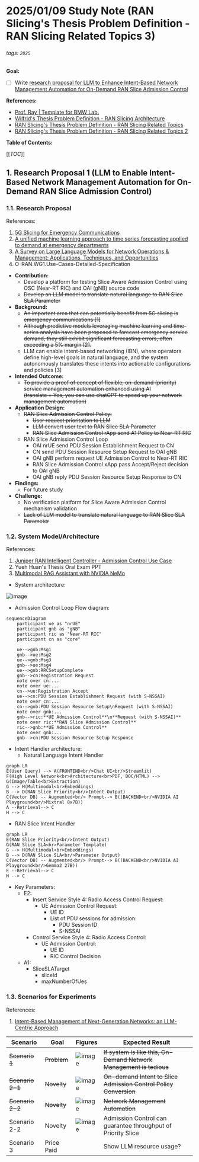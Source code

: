 # 2025/01/09 Study Note (RAN Slicing's Thesis Problem Definition - RAN Slicing Related Topics 3)

###### tags: `2025`

**Goal:**
- [ ] Write [research proposal for LLM to Enhance Intent-Based Network Management Automation for On-Demand RAN Slice Admission Control](#1-Research-Proposal-1-LLM-to-Enhance-Intent-Based-Network-Management-Automation-for-On-Demand-RAN-Slice-Admission-Control)

**References:**
- [Prof. Ray | Template for BMW Lab.](https://hackmd.io/@RayCheng/rJIuoWmB8)
- [Wilfrid's Thesis Problem Definition - RAN Slicing Architecture](https://hackmd.io/@superwilfrid/BJaSZiYjA)
- [RAN Slicing's Thesis Problem Definition - RAN Slicing Related Topics](https://hackmd.io/@superwilfrid/SJD6D_ajR)
- [RAN Slicing's Thesis Problem Definition - RAN Slicing Related Topics 2](https://github.com/bmw-ece-ntust/guideline-template/blob/wilfridAzariah/studyNotes/20241217%20Study%20Note%20(RAN%20Slicing's%20Thesis%20Problem%20Definition%20-%20RAN%20Slicing%20Related%20Topics%202).md)

**Table of Contents:**

[[_TOC_]]

## 1. Research Proposal 1 (LLM to Enable Intent-Based Network Management Automation for On-Demand RAN Slice Admission Control)

### 1.1. Research Proposal

References:
1. [5G Slicing for Emergency Communications](https://ieeexplore.ieee.org/document/9732142)
2. [A unified machine learning approach to time series forecasting applied to demand at emergency departments](https://bmcemergmed.biomedcentral.com/articles/10.1186/s12873-020-00395-y)
3. [A Survey on Large Language Models for Network Operations & Management: Applications, Techniques, and Opportunities](https://arxiv.org/html/2412.19823v1)
4. O-RAN.WG1.Use-Cases-Detailed-Specification

- **Contribution:**
    - Develop a platform for testing Slice Aware Admission Control using OSC (Near-RT RIC) and OAI (gNB) source code
    - ~~Develop an LLM model to translate natural language to RAN Slice SLA Parameter~~
- **Background:**
    - ~~An important area that can potentially benefit from 5G slicing is emergency communications [1]~~
    - ~~Although predictive models leveraging machine learning and time-series analysis have been proposed to forecast emergency service demand, they still exhibit significant forecasting errors, often exceeding a 5% margin [2].~~
    - LLM can enable intent-based networking (IBN), where operators define high-level goals in natural language, and the system autonomously translates these intents into actionable configurations and policies [3]
- **Intended Outcome:**
    - ~~To provide a proof of concept of flexible, on-demand (priority) service management automation enhanced using AI<br>(translate = Yes, you can use chatGPT to speed up your network management automation)~~
- **Application Design:**
    - ~~RAN Slice Admission Control Policy:~~
        - ~~User request prioritation to LLM~~
        - ~~LLM convert user text to RAN Slice SLA Parameter~~
        - ~~RAN Slice Admission Control rApp send A1 Policy to Near-RT RIC~~
    - RAN Slice Admission Control Loop
        - OAI nrUE send PDU Session Establishment Request to CN
        - CN send PDU Session Resource Setup Request to OAI gNB
        - OAI gNB perform request UE Admission Control to Near-RT RIC
        - RAN Slice Admission Control xApp pass Accept/Reject decision to OAI gNB
        - OAI gNB reply PDU Session Resource Setup Response to CN
- **Findings:**
    - For future study
- **Challenge:**
    - No verification platform for Slice Aware Admission Control mechanism validation
    - ~~Lack of LLM model to translate natural language to RAN Slice SLA Parameter~~

### 1.2. System Model/Architecture
References:
1. [Juniper RAN Intelligent Controller - Admission Control Use Case](https://www.youtube.com/watch?v=HD3kDIp0VZI)
2. Yueh Huan's Thesis Oral Exam PPT
3. [Multimodal RAG Assistant with NVIDIA NeMo](https://github.com/NVIDIA/GenerativeAIExamples/tree/main/community/multimodal_assistant)

- System architecture:

![image](https://hackmd.io/_uploads/ryKuNpXPyl.png)

- Admission Control Loop Flow diagram:
```mermaid
sequenceDiagram
	participant ue as "nrUE"
	participant gnb as "gNB"
	participant ric as "Near-RT RIC"
	participant cn as "core"

	ue-->gnb:Msg1
	gnb-->ue:Msg2
	ue-->gnb:Msg3
	gnb-->ue:Msg4
	ue-->gnb:RRCSetupComplete
	gnb-->cn:Registration Request
	note over cn:...
	note over ue:...
	cn-->ue:Registration Accept
	ue-->cn:PDU Session Establishment Request (with S-NSSAI)
	note over cn:...
	cn-->gnb:PDU Session Resource Setup\nRequest (with S-NSSAI)
	note over gnb:...
	gnb-->ric:**UE Admission Control**\n**Request (with S-NSSAI)**
	note over ric:**RAN Slice Admission Control**
	ric-->gnb:**UE Admission Control**
	note over gnb:...
	gnb-->cn:PDU Session Resource Setup Response
```

- Intent Handler architecture:
    - Natural Language Intent Handler
```mermaid
graph LR
E(User Query) --> A(FRONTEND<br/>Chat UI<br/>Streamlit)
F(High Level Network<br>Architecture<br>PDF, DOC/HTML) --> G(Image/Table<br>Extraction)
G --> H(Multimodal<br>Embeddings)
B --> D(RAN Slice Priority<br/>Intent Output)
C(Vector DB) -- Augmented<br/> Prompt--> B((BACKEND<br/>NVIDIA AI Playground<br/>Mixtral 8x7B))
A --Retrieval--> C
H --> C
```
- RAN Slice Intent Handler
```mermaid
graph LR
E(RAN Slice Priority<br/>Intent Output)
G(RAN Slice SLA<br>Parameter Template)
G --> H(Multimodal<br>Embeddings)
B --> D(RAN Slice SLA<br/>Parameter Output)
C(Vector DB) -- Augmented<br/> Prompt--> B((BACKEND<br/>NVIDIA AI Playground<br/>Gemma2 27B))
E --Retrieval--> C
H --> C
```

- Key Parameters:
    - E2:
        - Insert Service Style 4: Radio Access Control Request:
            - UE Admission Control Request:
                - UE ID
                - List of PDU sessions for admission:
                    - PDU Session ID
                    - S-NSSAI
        - Control Service Style 4: Radio Access Control:
            - UE Admission Control:
                - UE ID
                - RIC Control Decision
    - A1:
        - SliceSLATarget
            - sliceId
            - maxNumberOfUes

### 1.3. Scenarios for Experiments

References:
1. [Intent-Based Management of Next-Generation Networks: an LLM-Centric Approach](https://ieeexplore.ieee.org/document/10574890)

| Scenario         | Goal        | Figures                                             | Expected Result                                                     |
| ---------------- | ----------- | --------------------------------------------------- | ------------------------------------------------------------------- |
| ~~Scenario 1~~   | ~~Problem~~ | ![image](https://hackmd.io/_uploads/SkpikSXwJg.png) | ~~If system is like this, On-Demand Network Management is tedious~~ |
| ~~Scenario 2-1~~ | ~~Novelty~~ | ![image](https://hackmd.io/_uploads/H1Ct5Cmwyg.png) | ~~On-demand Intent to Slice Admission Control Policy Conversion~~   |
| ~~Scenario 2-2~~ | ~~Novelty~~ | ![image](https://hackmd.io/_uploads/SJU0_0mDyl.png) | ~~Network Management Automation~~                                   |
| Scenario 2-2     | Novelty     | ![image](https://hackmd.io/_uploads/B1Aui0mDyl.png) | Admission Control can guarantee throughput of Priority Slice        |
| Scenario 3       | Price Paid  |                                                     | Show LLM resource usage?                                                                    |

<!--
```c=
{
    "SliceSLATarget": [
        {
            "sliceId": "1:0x010203",
            "maxNumberOfUes": "5"
        },
        {
            "sliceId": "1:0x112233",
            "maxNumberOfUes": "5"
        }
    ]
}
```
-->

